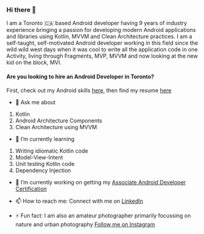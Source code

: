 ### Hi there 👋

I am a Toronto 🇨🇦 based Android developer having 9 years of industry experience bringing a passion for developing modern Android applications and libraries using Kotlin, MVVM and Clean Architecture practices. I am a self-taught, self-motivated Android developer working in this field since the wild wild west days when it was cool to write all the application code in one Activity, living through Fragments, MVP, MVVM and now looking at the new kid on the block, MVI. 

#### Are you looking to hire an Android Developer in Toronto?
First, check out my Android skills [here](https://github.com/prasannajeet/kotlin-mvvm-hilt-flow-app), then find my resume [here](https://onedrive.live.com/?cid=174375a798f46d0a&id=174375A798F46D0A%2128396&ithint=file,pdf&authkey=!AJGrFp2uPS4yNSc)


- 💬 Ask me about
1. Kotlin
2. Android Architecture Components
3. Clean Architecture using MVVM

- 🌱 I’m currently learning
1. Writing idiomatic Kotlin code
2. Model-View-Intent
3. Unit testing Kotlin code
4. Dependency Injection

- 🔭 I’m currently working on getting my [Associate Android Developer Certification](https://developers.google.com/certification/associate-android-developer/study-guide)


- 📫 How to reach me: 
Connect with me on [LinkedIn](https://www.linkedin.com/in/prasannajeet/)


- ⚡ Fun fact:
I am also an amateur photographer primarily focussing on nature and urban photography [Follow me on Instagram](https://www.instagram.com/prasan.photos/)

<!--
**prasannajeet/prasannajeet** is a ✨ _special_ ✨ repository because its `README.md` (this file) appears on your GitHub profile.

Here are some ideas to get you started:

- 🔭 I’m currently working on ...
- 🌱 I’m currently learning ...
- 👯 I’m looking to collaborate on ...
- 🤔 I’m looking for help with ...
- 💬 Ask me about ...
- 📫 How to reach me: ...
- 😄 Pronouns: ...
- ⚡ Fun fact: ...
-->
